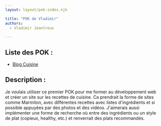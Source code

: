 ```yaml
---
layout: layout/pok-index.njk

title: "POK de Vladimir"
authors:
  - Vladimir Jeantroux 

---
```

## Liste des POK : 

- [Blog Cuisine](./Cuisine)

## Description : 

Je voulais utiliser ce premier POK pour me former au développement web et créer un site sur les recettes de cuisine. Ca prendrait la forme de sites comme Marmiton, avec différentes recettes avec listes d'ingrédients et si possible appuyées par des photos et des vidéos. 
J'aimerais aussi implémenter une forme de recherche où entre des ingrédients ou un style de plat (copieux, healthy, etc.) et renverrait des plats recommandés.
